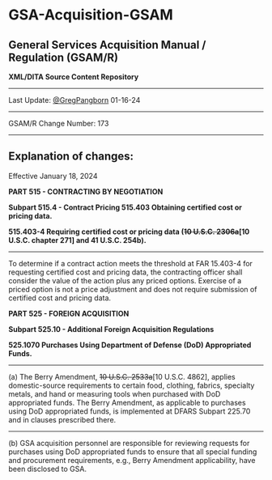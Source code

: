 # GSA-Acquisition-GSAM
## General Services Acquisition Manual / Regulation (GSAM/R) 
**XML/DITA Source Content Repository**

----------


Last Update: [@GregPangborn](https://github.com/GregPangborn) 01-16-24

----------

GSAM/R Change Number: 173

----------

## Explanation of changes: 

Effective January 18, 2024

**PART 515 - CONTRACTING BY NEGOTIATION**

**Subpart 515.4 - Contract Pricing 515.403 Obtaining certified cost or pricing data.**

**515.403-4 Requiring certified cost or pricing data (~~10 U.S.C. 2306a~~[10 U.S.C.
chapter 271] and 41 U.S.C. 254b).**

----------

 
To determine if a contract action meets the threshold at FAR 15.403-4 for requesting certified cost and pricing data, the contracting officer shall consider the value of the action plus any priced options. Exercise of a priced option is not a price adjustment and does not require submission of certified cost and pricing data. 

**PART 525 - FOREIGN ACQUISITION**

**Subpart 525.10 - Additional Foreign Acquisition Regulations**

**525.1070 Purchases Using Department of Defense (DoD) Appropriated Funds.**

----------


(a) The Berry Amendment, ~~10 U.S.C. 2533a~~[10 U.S.C. 4862], applies domestic-source requirements to certain food, clothing, fabrics, specialty metals, and hand or measuring tools when purchased with DoD appropriated funds. The Berry Amendment, as applicable to purchases using DoD appropriated funds, is implemented at DFARS Subpart 225.70 and in clauses prescribed there.

----------

(b) GSA acquisition personnel are responsible for reviewing requests for purchases using DoD appropriated funds to ensure that all special funding and procurement requirements, e.g., Berry Amendment applicability, have been disclosed to GSA.



